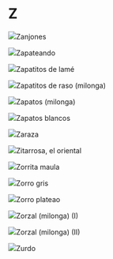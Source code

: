 # Z

[![](../Graficos/Boton.gif)](../Letras%20130207/ZANJONES.htm)Zanjones

[![](../Graficos/Boton.gif)](../Letras%20281007/ZAPATEANDO.htm)Zapateando

[![](../Graficos/Boton.gif)](../Letras%20291012/ZAPATITOS%20DE%20LAME.htm)Zapatitos de lamé

[![](../Graficos/Boton.gif)](../LetrasTangos/ZAPATITOS%20DE%20RASO%20mil.htm)Zapatitos de raso (milonga)

[![](../Graficos/Boton.gif)](../Letras%20100705/ZAPATOS%20mil.htm)Zapatos (milonga)

[![](../Graficos/Boton.gif)](../Letras%20130207/ZAPATOS%20BLANCOS.htm)Zapatos blancos

[![](../Graficos/Boton.gif)](../LetrasTangos/ZARAZA.htm)Zaraza

[![](../Graficos/Boton.gif)](../Letras%20300814/ZITARROSA%20EL%20ORIENTAL%20mil.htm)Zitarrosa, el oriental

[![](../Graficos/Boton.gif)](../Otras%20Letras/ZORRITA%20MAULA.htm)Zorrita maula

[![](../Graficos/Boton.gif)](../LetrasTangos/ZORRO%20GRIS.htm)Zorro gris

[![](../Graficos/Boton.gif)](../Otras%20Letras/ZORRO%20PLATEAO.htm)Zorro plateao

[![](../Graficos/Boton.gif)](../LetrasTangos/ZORZAL%20mil.htm)Zorzal (milonga)  (I)

[![](../Graficos/Boton.gif)](../Letras%20281007/ZORZAL%20mil%20II.htm)Zorzal (milonga)  (II)

[![](../Graficos/Boton.gif)](../Letras%20100705/ZURDO.htm)Zurdo

